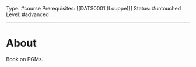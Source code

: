 Type: #course
Prerequisites: [[DATS0001 (Louppe)]]
Status: #untouched 
Level: #advanced 

----
# About

Book on PGMs.